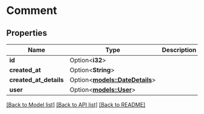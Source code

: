 # Comment

## Properties

Name | Type | Description | Notes
------------ | ------------- | ------------- | -------------
**id** | Option<**i32**> |  | [optional]
**created_at** | Option<**String**> |  | [optional]
**created_at_details** | Option<[**models::DateDetails**](DateDetails.md)> |  | [optional]
**user** | Option<[**models::User**](User.md)> |  | [optional]

[[Back to Model list]](../README.md#documentation-for-models) [[Back to API list]](../README.md#documentation-for-api-endpoints) [[Back to README]](../README.md)


